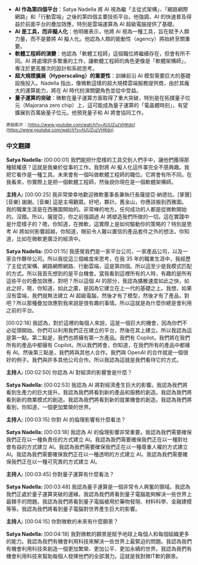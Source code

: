 <!-- summary -->
- **AI 作為第四個平台**：Satya Nadella 將 AI 視為繼「主從式架構」、「網路網際網路」和「行動雲端」之後的第四個主要技術平台。他強調，AI 的快速普及得益於前面平台的疊加效應，特別是雲端運算為 AI 超級電腦提供了基礎。
- **AI 是工具，而非擬人化**：他明確表示，他將 AI 視為一種工具，旨在賦予人類力量，而不是要將 AI 擬人化。他認為人類的能動性（agency）將始終至關重要。
- **軟體工程師的演變**：他認為「軟體工程師」這個職位將繼續存在，但會有所不同。AI 將處理許多繁重的工作，讓軟體工程師的角色更像是「軟體架構師」，專注於更高層次的設計和系統思考。
- **超大規模擴展（Hyperscaling）的重要性**：訓練前沿 AI 模型需要巨大的基礎設施投入。Nadella 指出，像微軟這樣的超大規模雲端服務提供商，由於其龐大的運算能力，將在 AI 時代扮演關鍵角色並從中受益。
- **量子運算的突破**：微軟在量子運算方面取得了重大突破，特別是在拓撲量子位元（Majorana zero chip）上，這可能成為量子運算的「電晶體時刻」，有望擴展到百萬級量子位元。他預見量子和 AI 將會協同工作。
<!-- endsummary -->

<small>原始影片：[https://www.youtube.com/watch?v=AUUZuzVHKdo](https://www.youtube.com/watch?v=AUUZuzVHKdo)</small>

### 中文翻譯

**Satya Nadella:** [00:00:01]
我們能把什麼樣的工具交到人們手中，讓他們獲得那種賦權感？這就是我樂於從事的工作。我對將 AI 擬人化這件事完全不感興趣。我把它看作是一種工具。未來會有一個叫做軟體工程師的職位。它將會有所不同。在我看來，你實際上是把一個軟體工程師，然後說你現在是一個軟體架構師。

**主持人:** [00:00:25]
我非常榮幸地歡迎微軟董事長兼執行長薩提亞·納德拉。[掌聲] [音樂] 謝謝。[音樂] 這是主場觀眾。好吧，夥計。舊金山，你應該搬到西雅圖。我的職業生涯是在西雅圖開始的。非常棒的地方。任何成功的人都是從微軟開始的。沒錯。所以，薩提亞，你之前強調過 AI 將塑造我們所做的一切。這在實踐中是什麼樣子的？嗯，你知道，在微軟，這實際上是如何驅動你的策略的？特別是思考 AI 將如何影響超越，你知道，眼前令人難以置信的產品套件之外的想法，你知道，比如在微軟更廣泛的經濟中。

**Satya Nadella:** [00:01:15]
我感覺我們是一家平台公司，一家產品公司，以及一家合作夥伴公司。所以我從這三個維度來思考，在我 35 年的職業生涯中，我經歷了主從式架構、網路網際網路、行動雲端，這是第四個。所以這至少是我模式匹配的方式。所以我首先想到的是平台機會。當我看到這裡所有的人時，有趣的是所有這些平台的疊加效應，對吧？所以這個 AI 的部分，我認為擴散速度如此之快，如此之好，嗯，你知道，如此之廣，是因為它建立在上一代的基礎之上。我想，如果沒有雲端，我們就無法建立 AI 超級電腦，然後才有了模型，然後才有了產品，對吧？所以那種疊加效應對我來說是很有趣的事情。所以這就是為什麼你總是會利用之前的平台。

[00:02:18]
我認為，對於這裡的每個人來說，這是一個巨大的機會，因為你們不必從頭開始。你們可以利用我們正在建立的平台，然後在其上建立。所以我認為這是第一點。第二點是，我們也將擁有第一方產品。我們有 Copilot。我們將在我們所有的產品中都擁有 Copilot。所以我們將會，你知道，在我們所有的產品中都擁有 AI。然後第三點是，我們將與其他人合作。我們與 OpenAI 的合作就是一個很好的例子。我們與許多其他公司合作。所以我認為這就是我們看待它的方式。

**主持人:** [00:02:50]
你認為 AI 對經濟的影響會是什麼？

**Satya Nadella:** [00:02:53]
我認為 AI 將對經濟產生巨大的影響。我認為我們將看到生產力的巨大提升。我認為我們將看到新的產品和服務的創造。我認為我們將看到新的商業模式的創造。我認為我們將看到新的就業機會的創造。我認為我們將看到，你知道，一個更加繁榮的世界。

**主持人:** [00:03:15]
你對 AI 的倫理影響有什麼看法？

**Satya Nadella:** [00:03:18]
我認為 AI 的倫理影響非常重要。我認為我們需要確保我們正在以一種負責任的方式建立 AI。我認為我們需要確保我們正在以一種對社會有益的方式建立 AI。我認為我們需要確保我們正在以一種尊重人權的方式建立 AI。我認為我們需要確保我們正在以一種透明的方式建立 AI。我認為我們需要確保我們正在以一種可究責的方式建立 AI。

**主持人:** [00:03:45]
你對量子運算有什麼看法？

**Satya Nadella:** [00:03:48]
我認為量子運算是一個非常令人興奮的領域。我認為我們正處於量子運算突破的邊緣。我認為我們將看到量子電腦能夠解決一些世界上最棘手的問題。我認為我們將看到量子電腦被用於藥物發現、材料科學、金融建模等等。我認為我們將看到量子電腦對世界產生巨大的影響。

**主持人:** [00:04:15]
你對微軟的未來有什麼願景？

**Satya Nadella:** [00:04:18]
我對微軟的願景是賦予地球上每個人和每個組織更多的能力。我認為我們有機會利用科技來解決一些世界上最緊迫的問題。我認為我們有機會利用科技來創造一個更加繁榮、更加公平、更加永續的世界。我認為我們有機會利用科技來幫助每個人發揮他們的全部潛力。這就是我對微IT軟的願景。